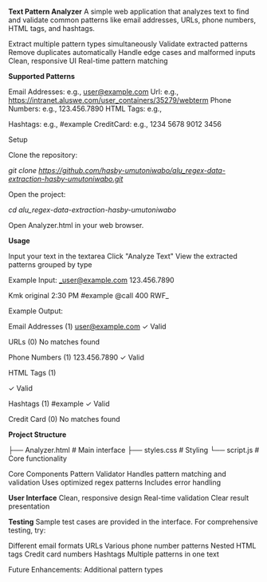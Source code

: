 **Text Pattern Analyzer**
A simple web application that analyzes text to find and validate common patterns like email addresses, URLs, phone numbers, HTML tags, and hashtags.

Extract multiple pattern types simultaneously
Validate extracted patterns
Remove duplicates automatically
Handle edge cases and malformed inputs
Clean, responsive UI
Real-time pattern matching

**Supported Patterns**

Email Addresses: e.g., user@example.com
Url: e.g., https://intranet.aluswe.com/user_containers/35279/webterm
Phone Numbers: e.g., 123.456.7890
HTML Tags: e.g., <p>
Hashtags: e.g., #example
CreditCard: e.g., 1234 5678 9012 3456

Setup

Clone the repository:

 _git clone https://github.com/hasby-umutoniwabo/alu_regex-data-extraction-hasby-umutoniwabo.git_

Open the project:

 _cd alu_regex-data-extraction-hasby-umutoniwabo_

Open Analyzer.html in your web browser.

**Usage**

Input your text in the textarea
Click "Analyze Text"
View the extracted patterns grouped by type

Example Input:
_user@example.com 123.456.7890 <p> Kmk original 2:30 PM #example @call 400 RWF_

Example Output:

Email Addresses (1)
user@example.com ✓ Valid

URLs (0)
No matches found

Phone Numbers (1)
123.456.7890 ✓ Valid

HTML Tags (1)
<p> ✓ Valid

Hashtags (1)
#example ✓ Valid

Credit Card (0)
No matches found

**Project Structure**

├── Analyzer.html      # Main interface
├── styles.css         # Styling
└── script.js          # Core functionality

Core Components
   Pattern Validator
   Handles pattern matching and validation
   Uses optimized regex patterns
   Includes error handling

**User Interface**
   Clean, responsive design
   Real-time validation
   Clear result presentation

**Testing**
Sample test cases are provided in the interface. For comprehensive testing, try:

Different email formats
URLs
Various phone number patterns
Nested HTML tags
Credit card numbers
Hashtags
Multiple patterns in one text

Future Enhancements: Additional pattern types
